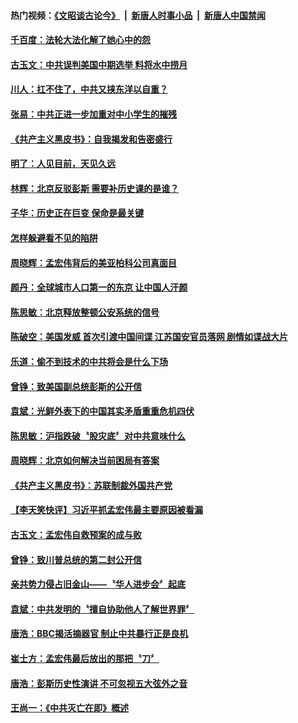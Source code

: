 #### 热门视频：[《文昭谈古论今》](https://github.com/gfw-breaker/wenzhao/blob/master/README.md?t=10151833) &nbsp;|&nbsp; [新唐人时事小品](https://github.com/gfw-breaker/ntdtv-comedy/blob/master/README.md?t=10151833) &nbsp;|&nbsp; [新唐人中国禁闻](https://github.com/gfw-breaker/ntdtv-news/blob/master/README.md?t=10151833)

#### [千百度：法轮大法化解了她心中的怨](../pages/news207/a1395445.md?t=10151833) 

#### [古玉文：中共误判美国中期选举 料将水中捞月](../pages/news207/a1395444.md?t=10151833) 

#### [川人：扛不住了，中共又挟东洋以自重？](../pages/news207/a1395376.md?t=10151833) 

#### [张易：中共正进一步加重对中小学生的摧残](../pages/news207/a1395374.md?t=10151833) 

#### [《共产主义黑皮书》：自我揭发和告密盛行](../pages/news207/a1395373.md?t=10151833) 

#### [明了：人见目前，天见久远](../pages/news207/a1395327.md?t=10151833) 

#### [林辉：北京反驳彭斯 需要补历史课的是谁？](../pages/news207/a1395323.md?t=10151833) 

#### [子华：历史正在巨变 保命是最关键](../pages/news207/a1395322.md?t=10151833) 

#### [怎样躲避看不见的陷阱](../pages/news207/a1395289.md?t=10151833) 

#### [周晓辉：孟宏伟背后的美亚柏科公司真面目](../pages/news207/a1395288.md?t=10151833) 

#### [颜丹：全球城市人口第一的东京 让中国人汗颜](../pages/news207/a1395287.md?t=10151833) 


#### [陈思敏：北京释放整顿公安系统的信号](../pages/news207/a1395234.md?t=10151833) 


#### [陈破空：美国发威 首次引渡中国间谍 江苏国安官员落网 剧情如谍战大片](../pages/news207/a1395157.md?t=10151833) 

#### [乐道：偷不到技术的中共将会是什么下场](../pages/news207/a1395156.md?t=10151833) 

#### [曾铮：致美国副总统彭斯的公开信](../pages/news207/a1395150.md?t=10151833) 

#### [袁斌：光鲜外表下的中国其实矛盾重重危机四伏](../pages/news207/a1395149.md?t=10151833) 

#### [陈思敏：沪指跌破〝股灾底〞对中共意味什么](../pages/news207/a1395148.md?t=10151833) 

#### [周晓辉：北京如何解决当前困局有答案](../pages/news207/a1395146.md?t=10151833) 

#### [《共产主义黑皮书》：苏联制裁外国共产党](../pages/news207/a1395145.md?t=10151833) 

#### [【李天笑快评】习近平抓孟宏伟最主要原因被看漏](../pages/news207/a1395067.md?t=10151833) 



#### [古玉文：孟宏伟自救预案的成与败](../pages/news207/a1394999.md?t=10151833) 

#### [曾铮：致川普总统的第二封公开信](../pages/news207/a1394998.md?t=10151833) 

#### [亲共势力侵占旧金山——〝华人进步会〞起底](../pages/news207/a1394995.md?t=10151833) 

#### [袁斌：中共发明的〝擅自协助他人了解世界罪〞](../pages/news207/a1394993.md?t=10151833) 

#### [唐浩：BBC揭活摘器官 制止中共暴行正是良机](../pages/news207/a1394983.md?t=10151833) 


#### [崔士方：孟宏伟最后放出的那把〝刀〞](../pages/news207/a1394855.md?t=10151833) 

#### [唐浩：彭斯历史性演讲 不可忽视五大弦外之音](../pages/news207/a1394854.md?t=10151833) 

#### [王尚一：《中共灭亡在即》概述](../pages/news207/a1394853.md?t=10151833) 



